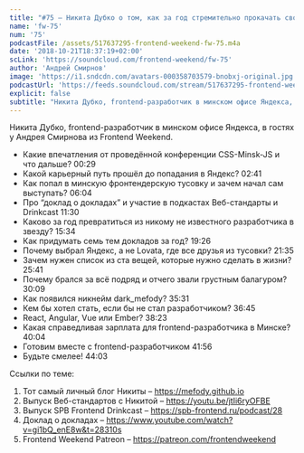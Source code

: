 ```yaml
---
title: "#75 – Никита Дубко о том, как за год стремительно прокачать свою карьеру frontend-разработчика"
name: 'fw-75'
num: '75'
podcastFile: /assets/517637295-frontend-weekend-fw-75.m4a
date: '2018-10-21T18:37:19+02:00'
scLink: 'https://soundcloud.com/frontend-weekend/fw-75'
author: 'Андрей Смирнов'
image: 'https://i1.sndcdn.com/avatars-000358703579-bnobxj-original.jpg'
podcastUrl: 'https://feeds.soundcloud.com/stream/517637295-frontend-weekend-fw-75.m4a'
explicit: false
subtitle: "Никита Дубко, frontend-разработчик в минском офисе Яндекса, в гостях у Андрея Смирнова из Frontend Weekend. "
---
```

Никита Дубко, frontend-разработчик в минском офисе Яндекса, в гостях у Андрея Смирнова из Frontend Weekend. 

- Какие впечатления от проведённой конференции CSS-Minsk-JS и что дальше? <timecode>00:29</timecode>
- Какой карьерный путь прошёл до попадания в Яндекс? <timecode>02:41</timecode>
- Как попал в минскую фронтендерскую тусовку и зачем начал сам выступать? <timecode>06:04</timecode>
- Про “доклад о докладах” и участие в подкастах Веб-стандарты и Drinkcast <timecode>11:30</timecode>
- Каково за год превратиться из никому не известного разработчика в звезду? <timecode>15:34</timecode>
- Как придумать семь тем докладов за год? <timecode>19:26</timecode>
- Почему выбрал Яндекс, а не Lovata, где все друзья из тусовки? <timecode>21:35</timecode>
- Зачем нужен список из ста вещей, которые нужно сделать в жизни? <timecode>25:41</timecode>
- Почему брался за всё подряд и отчего звали грустным балагуром? <timecode>30:09</timecode>
- Как появился никнейм dark_mefody? <timecode>35:31</timecode>
- Кем бы хотел стать, если бы не стал разработчиком? <timecode>36:45</timecode>
- React, Angular, Vue или Ember? <timecode>38:23</timecode>
- Какая справедливая зарплата для frontend-разработчика в Минске? <timecode>40:04</timecode>
- Готовим вместе с frontend-разработчиком <timecode>41:56</timecode>
- Будьте смелее! <timecode>44:03</timecode>

Ссылки по теме:
1) Тот самый личный блог Никиты – https://mefody.github.io
2) Выпуск Веб-стандартов с Никитой – https://youtu.be/jtIi6ryOFBE
3) Выпуск SPB Frontend Drinkcast – https://spb-frontend.ru/podcast/28
4) Доклад о докладах – https://www.youtube.com/watch?v=gi1bQ_enE8w&t=28310s
5) Frontend Weekend Patreon – https://patreon.com/frontendweekend